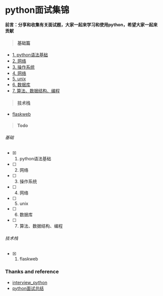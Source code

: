 # python面试集锦

**前言：分享和收集有关面试题，大家一起来学习和使用python，希望大家一起来贡献**



>#### 基础篇

  * [1. python语法基础](https://github.com/jasonhubs/python_interview/interview_syntaxbase/chap_syntax.md/#chap1-python语言特性)
  * [2. 网络](#3)
  * [3. 操作系统](#4)
  * [4. 网络](#5)
  * [5. unix](#6)
  * [6. 数据库](#7)
  * [7. 算法、数据结构、编程](https://github.com/jasonhubs/python_interview/interview_syntaxbase/chap_syntax.md/#chap7-编程数据结构和算法)


>#### 技术栈

  * [flaskweb](#2.1)

>#### Todo

###### 基础

  - [x] 1. python语法基础
  - [ ] 2. 网络
  - [ ] 3. 操作系统
  - [ ] 4. 网络
  - [ ] 5. unix
  - [ ] 6. 数据库
  - [ ] 7. 算法、数据结构、编程

###### 技术栈
  - [x] 1. flaskweb


















### Thanks and reference
-  [interview_python](https://github.com/taizilongxu/interview_python)
- [python面试总结](https://www.cnblogs.com/luchuangao/articles/Interview.html)
